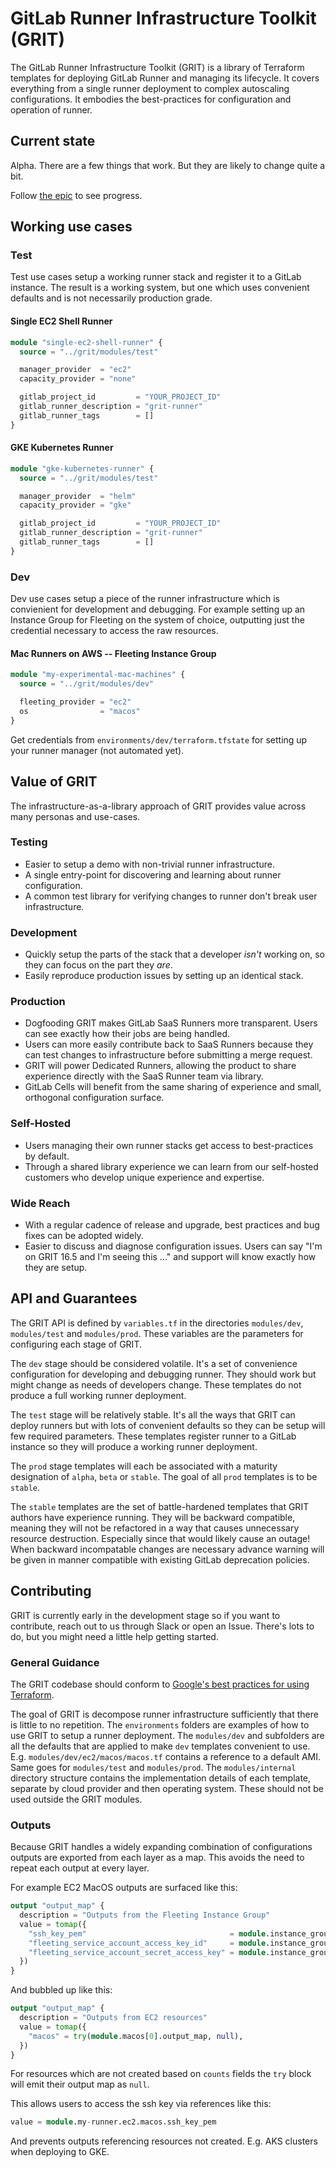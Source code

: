 # GitLab Runner Infrastructure Toolkit (GRIT)

The GitLab Runner Infrastructure Toolkit (GRIT) is a library of
Terraform templates for deploying GitLab Runner and managing its
lifecycle. It covers everything from a single runner deployment to
complex autoscaling configurations. It embodies the best-practices
for configuration and operation of runner.

## Current state

Alpha. There are a few things that work. But they are likely to change
quite a bit.

Follow [the epic](https://gitlab.com/groups/gitlab-org/ci-cd/runner-tools/-/epics/1) to see progress.

## Working use cases

### Test

Test use cases setup a working runner stack and register it to a
GitLab instance. The result is a working system, but one which
uses convenient defaults and is not necessarily production grade.

#### Single EC2 Shell Runner

```terraform
module "single-ec2-shell-runner" {
  source = "../grit/modules/test"

  manager_provider  = "ec2"
  capacity_provider = "none"

  gitlab_project_id         = "YOUR_PROJECT_ID"
  gitlab_runner_description = "grit-runner"
  gitlab_runner_tags        = []
}
```

#### GKE Kubernetes Runner

```terraform
module "gke-kubernetes-runner" {
  source = "../grit/modules/test"

  manager_provider  = "helm"
  capacity_provider = "gke"

  gitlab_project_id         = "YOUR_PROJECT_ID"
  gitlab_runner_description = "grit-runner"
  gitlab_runner_tags        = []
}
```

### Dev

Dev use cases setup a piece of the runner infrastructure which is
convienient for development and debugging. For example setting up an
Instance Group for Fleeting on the system of choice, outputting just
the credential necessary to access the raw resources.

#### Mac Runners on AWS -- Fleeting Instance Group

```terraform
module "my-experimental-mac-machines" {
  source = "../grit/modules/dev"

  fleeting_provider = "ec2"
  os                = "macos"
}
```

Get credentials from `environments/dev/terraform.tfstate` for setting up your runner manager (not automated yet).

## Value of GRIT

The infrastructure-as-a-library approach of GRIT provides value across
many personas and use-cases.

### Testing

- Easier to setup a demo with non-trivial runner infrastructure.
- A single entry-point for discovering and learning about runner configuration.
- A common test library for verifying changes to runner don't break user infrastructure.

### Development

- Quickly setup the parts of the stack that a developer *isn't* working on, so they can focus on the part they *are*.
- Easily reproduce production issues by setting up an identical stack.

### Production

- Dogfooding GRIT makes GitLab SaaS Runners more transparent. Users can see exactly how their jobs are being handled.
- Users can more easily contribute back to SaaS Runners because they can test changes to infrastructure before submitting a merge request.
- GRIT will power Dedicated Runners, allowing the product to share experience directly with the SaaS Runner team via library.
- GitLab Cells will benefit from the same sharing of experience and small, orthogonal configuration surface.

### Self-Hosted

- Users managing their own runner stacks get access to best-practices by default.
- Through a shared library experience we can learn from our self-hosted customers who develop unique experience and expertise.

### Wide Reach

- With a regular cadence of release and upgrade, best practices and bug fixes can be adopted widely.
- Easier to discuss and diagnose configuration issues. Users can say "I'm on GRIT 16.5 and I'm seeing this ..." and support will know exactly how they are setup.

## API and Guarantees

The GRIT API is defined by `variables.tf` in the directories
`modules/dev`, `modules/test` and `modules/prod`. These variables are
the parameters for configuring each stage of GRIT.

The `dev` stage should be considered volatile. It's a set of
convenience configuration for developing and debugging runner. They
should work but might change as needs of developers change. These
templates do not produce a full working runner deployment.

The `test` stage will be relatively stable. It's all the ways that 
GRIT can deploy runners but with lots of convenient defaults so they
can be setup will few required parameters. These templates register
runner to a GitLab instance so they will produce a working runner
deployment.

The `prod` stage templates will each be associated with a maturity
designation of `alpha`, `beta` or `stable`. The goal of all `prod`
templates is to be `stable`.

The `stable` templates are the set of battle-hardened templates that
GRIT authors have experience running. They will be backward
compatible, meaning they will not be refactored in a way that causes
unnecessary resource destruction. Especially since that would likely
cause an outage! When backward incompatable changes are necessary
advance warning will be given in manner compatible with existing
GitLab deprecation policies.

## Contributing

GRIT is currently early in the development stage so if you want to
contribute, reach out to us through Slack or open an Issue. There's
lots to do, but you might need a little help getting started.

### General Guidance

The GRIT codebase should conform to [Google's best practices for using
Terraform](https://cloud.google.com/docs/terraform/best-practices-for-terraform).

The goal of GRIT is decompose runner infrastructure sufficiently that
there is little to no repetition. The `environments` folders are
examples of how to use GRIT to setup a runner deployment. The
`modules/dev` and subfolders are all the defaults that are applied to
make `dev` templates convenient to
use. E.g. `modules/dev/ec2/macos/macos.tf` contains a reference to a
default AMI. Same goes for `modules/test` and `modules/prod`. The
`modules/internal` directory structure contains the implementation
details of each template, separate by cloud provider and then
operating system. These should not be used outside the GRIT modules.

### Outputs

Because GRIT handles a widely expanding combination of configurations
outputs are exported from each layer as a map. This avoids the need to
repeat each output at every layer.

For example EC2 MacOS outputs are surfaced like this:

```terraform
output "output_map" {
  description = "Outputs from the Fleeting Instance Group"
  value = tomap({
    "ssh_key_pem"                                = module.instance_group.ssh_key_pem,
    "fleeting_service_account_access_key_id"     = module.instance_group.fleeting_service_account_access_key_id,
    "fleeting_service_account_secret_access_key" = module.instance_group.fleeting_service_account_secret_access_key,
  })
}
```

And bubbled up like this:

```terraform
output "output_map" {
  description = "Outputs from EC2 resources"
  value = tomap({
    "macos" = try(module.macos[0].output_map, null),
  })
}
```

For resources which are not created based on `counts` fields
the `try` block will emit their output map as `null`.

This allows users to access the ssh key via references like this:

```terraform
value = module.my-runner.ec2.macos.ssh_key_pem
```

And prevents outputs referencing resources not created. E.g. AKS
clusters when deploying to GKE.
